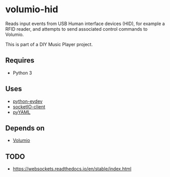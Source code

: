# volumio-hid

Reads input events from USB Human interface devices (HID), for example a RFID reader, and attempts to send associated control commands to Volumio.

This is part of a DIY Music Player project.

## Requires

 * Python 3

## Uses

 * [python-evdev](https://github.com/gvalkov/python-evdev)
 * [socketIO-client](https://github.com/invisibleroads/socketIO-client)
 * [pyYAML](http://pyyaml.org/)

## Depends on

 * [Volumio](https://volumio.org/)

## TODO

 * https://websockets.readthedocs.io/en/stable/index.html
 
